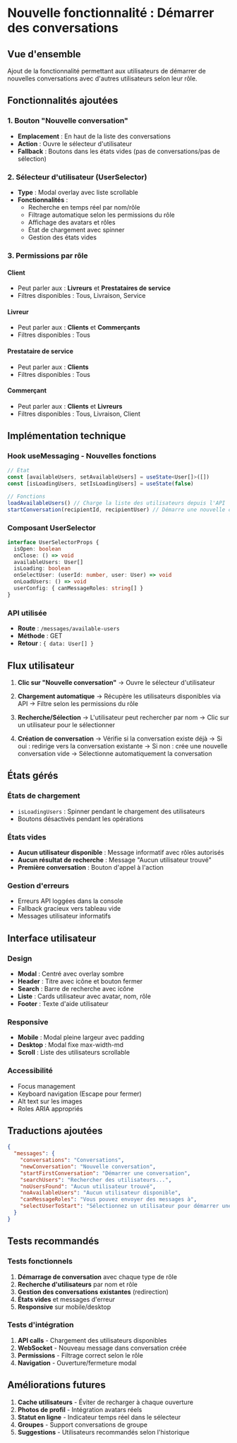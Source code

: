 # Nouvelle fonctionnalité : Démarrer des conversations

## Vue d'ensemble

Ajout de la fonctionnalité permettant aux utilisateurs de démarrer de nouvelles conversations avec d'autres utilisateurs selon leur rôle.

## Fonctionnalités ajoutées

### 1. Bouton "Nouvelle conversation"
- **Emplacement** : En haut de la liste des conversations
- **Action** : Ouvre le sélecteur d'utilisateur
- **Fallback** : Boutons dans les états vides (pas de conversations/pas de sélection)

### 2. Sélecteur d'utilisateur (UserSelector)
- **Type** : Modal overlay avec liste scrollable
- **Fonctionnalités** :
  - Recherche en temps réel par nom/rôle
  - Filtrage automatique selon les permissions du rôle
  - Affichage des avatars et rôles
  - État de chargement avec spinner
  - Gestion des états vides

### 3. Permissions par rôle

#### Client
- Peut parler aux : **Livreurs** et **Prestataires de service**
- Filtres disponibles : Tous, Livraison, Service

#### Livreur  
- Peut parler aux : **Clients** et **Commerçants**
- Filtres disponibles : Tous

#### Prestataire de service
- Peut parler aux : **Clients**
- Filtres disponibles : Tous

#### Commerçant
- Peut parler aux : **Clients** et **Livreurs**
- Filtres disponibles : Tous, Livraison, Client

## Implémentation technique

### Hook useMessaging - Nouvelles fonctions
```typescript
// État
const [availableUsers, setAvailableUsers] = useState<User[]>([])
const [isLoadingUsers, setIsLoadingUsers] = useState(false)

// Fonctions
loadAvailableUsers() // Charge la liste des utilisateurs depuis l'API
startConversation(recipientId, recipientUser) // Démarre une nouvelle conversation
```

### Composant UserSelector
```typescript
interface UserSelectorProps {
  isOpen: boolean
  onClose: () => void
  availableUsers: User[]
  isLoading: boolean
  onSelectUser: (userId: number, user: User) => void
  onLoadUsers: () => void
  userConfig: { canMessageRoles: string[] }
}
```

### API utilisée
- **Route** : `/messages/available-users`
- **Méthode** : GET
- **Retour** : `{ data: User[] }`

## Flux utilisateur

1. **Clic sur "Nouvelle conversation"**
   → Ouvre le sélecteur d'utilisateur
   
2. **Chargement automatique**
   → Récupère les utilisateurs disponibles via API
   → Filtre selon les permissions du rôle
   
3. **Recherche/Sélection**
   → L'utilisateur peut rechercher par nom
   → Clic sur un utilisateur pour le sélectionner
   
4. **Création de conversation**
   → Vérifie si la conversation existe déjà
   → Si oui : redirige vers la conversation existante
   → Si non : crée une nouvelle conversation vide
   → Sélectionne automatiquement la conversation

## États gérés

### États de chargement
- `isLoadingUsers` : Spinner pendant le chargement des utilisateurs
- Boutons désactivés pendant les opérations

### États vides
- **Aucun utilisateur disponible** : Message informatif avec rôles autorisés
- **Aucun résultat de recherche** : Message "Aucun utilisateur trouvé"
- **Première conversation** : Bouton d'appel à l'action

### Gestion d'erreurs
- Erreurs API loggées dans la console
- Fallback gracieux vers tableau vide
- Messages utilisateur informatifs

## Interface utilisateur

### Design
- **Modal** : Centré avec overlay sombre
- **Header** : Titre avec icône et bouton fermer
- **Search** : Barre de recherche avec icône
- **Liste** : Cards utilisateur avec avatar, nom, rôle
- **Footer** : Texte d'aide utilisateur

### Responsive
- **Mobile** : Modal pleine largeur avec padding
- **Desktop** : Modal fixe max-width-md
- **Scroll** : Liste des utilisateurs scrollable

### Accessibilité
- Focus management
- Keyboard navigation (Escape pour fermer)
- Alt text sur les images
- Roles ARIA appropriés

## Traductions ajoutées

```json
{
  "messages": {
    "conversations": "Conversations",
    "newConversation": "Nouvelle conversation", 
    "startFirstConversation": "Démarrer une conversation",
    "searchUsers": "Rechercher des utilisateurs...",
    "noUsersFound": "Aucun utilisateur trouvé",
    "noAvailableUsers": "Aucun utilisateur disponible",
    "canMessageRoles": "Vous pouvez envoyer des messages à",
    "selectUserToStart": "Sélectionnez un utilisateur pour démarrer une conversation"
  }
}
```

## Tests recommandés

### Tests fonctionnels
1. **Démarrage de conversation** avec chaque type de rôle
2. **Recherche d'utilisateurs** par nom et rôle  
3. **Gestion des conversations existantes** (redirection)
4. **États vides** et messages d'erreur
5. **Responsive** sur mobile/desktop

### Tests d'intégration
1. **API calls** - Chargement des utilisateurs disponibles
2. **WebSocket** - Nouveau message dans conversation créée
3. **Permissions** - Filtrage correct selon le rôle
4. **Navigation** - Ouverture/fermeture modal

## Améliorations futures

1. **Cache utilisateurs** - Éviter de recharger à chaque ouverture
2. **Photos de profil** - Intégration avatars réels
3. **Statut en ligne** - Indicateur temps réel dans le sélecteur
4. **Groupes** - Support conversations de groupe
5. **Suggestions** - Utilisateurs recommandés selon l'historique 